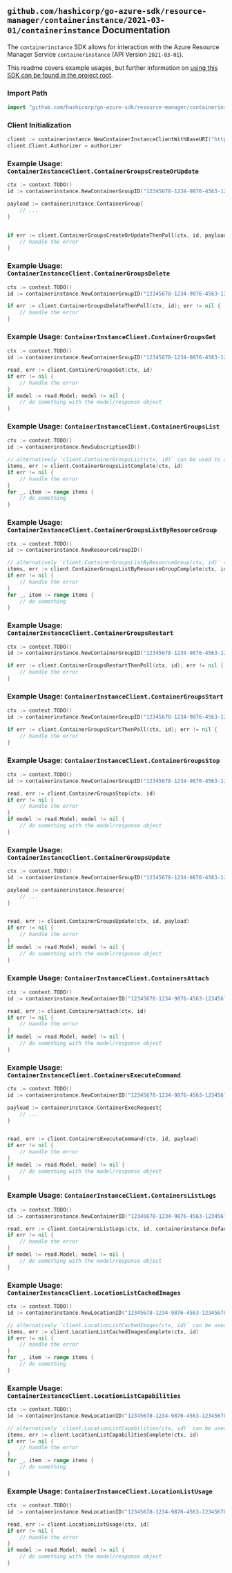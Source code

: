 
## `github.com/hashicorp/go-azure-sdk/resource-manager/containerinstance/2021-03-01/containerinstance` Documentation

The `containerinstance` SDK allows for interaction with the Azure Resource Manager Service `containerinstance` (API Version `2021-03-01`).

This readme covers example usages, but further information on [using this SDK can be found in the project root](https://github.com/hashicorp/go-azure-sdk/tree/main/docs).

### Import Path

```go
import "github.com/hashicorp/go-azure-sdk/resource-manager/containerinstance/2021-03-01/containerinstance"
```


### Client Initialization

```go
client := containerinstance.NewContainerInstanceClientWithBaseURI("https://management.azure.com")
client.Client.Authorizer = authorizer
```


### Example Usage: `ContainerInstanceClient.ContainerGroupsCreateOrUpdate`

```go
ctx := context.TODO()
id := containerinstance.NewContainerGroupID("12345678-1234-9876-4563-123456789012", "example-resource-group", "containerGroupValue")

payload := containerinstance.ContainerGroup{
	// ...
}


if err := client.ContainerGroupsCreateOrUpdateThenPoll(ctx, id, payload); err != nil {
	// handle the error
}
```


### Example Usage: `ContainerInstanceClient.ContainerGroupsDelete`

```go
ctx := context.TODO()
id := containerinstance.NewContainerGroupID("12345678-1234-9876-4563-123456789012", "example-resource-group", "containerGroupValue")

if err := client.ContainerGroupsDeleteThenPoll(ctx, id); err != nil {
	// handle the error
}
```


### Example Usage: `ContainerInstanceClient.ContainerGroupsGet`

```go
ctx := context.TODO()
id := containerinstance.NewContainerGroupID("12345678-1234-9876-4563-123456789012", "example-resource-group", "containerGroupValue")

read, err := client.ContainerGroupsGet(ctx, id)
if err != nil {
	// handle the error
}
if model := read.Model; model != nil {
	// do something with the model/response object
}
```


### Example Usage: `ContainerInstanceClient.ContainerGroupsList`

```go
ctx := context.TODO()
id := containerinstance.NewSubscriptionID()

// alternatively `client.ContainerGroupsList(ctx, id)` can be used to do batched pagination
items, err := client.ContainerGroupsListComplete(ctx, id)
if err != nil {
	// handle the error
}
for _, item := range items {
	// do something
}
```


### Example Usage: `ContainerInstanceClient.ContainerGroupsListByResourceGroup`

```go
ctx := context.TODO()
id := containerinstance.NewResourceGroupID()

// alternatively `client.ContainerGroupsListByResourceGroup(ctx, id)` can be used to do batched pagination
items, err := client.ContainerGroupsListByResourceGroupComplete(ctx, id)
if err != nil {
	// handle the error
}
for _, item := range items {
	// do something
}
```


### Example Usage: `ContainerInstanceClient.ContainerGroupsRestart`

```go
ctx := context.TODO()
id := containerinstance.NewContainerGroupID("12345678-1234-9876-4563-123456789012", "example-resource-group", "containerGroupValue")

if err := client.ContainerGroupsRestartThenPoll(ctx, id); err != nil {
	// handle the error
}
```


### Example Usage: `ContainerInstanceClient.ContainerGroupsStart`

```go
ctx := context.TODO()
id := containerinstance.NewContainerGroupID("12345678-1234-9876-4563-123456789012", "example-resource-group", "containerGroupValue")

if err := client.ContainerGroupsStartThenPoll(ctx, id); err != nil {
	// handle the error
}
```


### Example Usage: `ContainerInstanceClient.ContainerGroupsStop`

```go
ctx := context.TODO()
id := containerinstance.NewContainerGroupID("12345678-1234-9876-4563-123456789012", "example-resource-group", "containerGroupValue")

read, err := client.ContainerGroupsStop(ctx, id)
if err != nil {
	// handle the error
}
if model := read.Model; model != nil {
	// do something with the model/response object
}
```


### Example Usage: `ContainerInstanceClient.ContainerGroupsUpdate`

```go
ctx := context.TODO()
id := containerinstance.NewContainerGroupID("12345678-1234-9876-4563-123456789012", "example-resource-group", "containerGroupValue")

payload := containerinstance.Resource{
	// ...
}


read, err := client.ContainerGroupsUpdate(ctx, id, payload)
if err != nil {
	// handle the error
}
if model := read.Model; model != nil {
	// do something with the model/response object
}
```


### Example Usage: `ContainerInstanceClient.ContainersAttach`

```go
ctx := context.TODO()
id := containerinstance.NewContainerID("12345678-1234-9876-4563-123456789012", "example-resource-group", "containerGroupValue", "containerValue")

read, err := client.ContainersAttach(ctx, id)
if err != nil {
	// handle the error
}
if model := read.Model; model != nil {
	// do something with the model/response object
}
```


### Example Usage: `ContainerInstanceClient.ContainersExecuteCommand`

```go
ctx := context.TODO()
id := containerinstance.NewContainerID("12345678-1234-9876-4563-123456789012", "example-resource-group", "containerGroupValue", "containerValue")

payload := containerinstance.ContainerExecRequest{
	// ...
}


read, err := client.ContainersExecuteCommand(ctx, id, payload)
if err != nil {
	// handle the error
}
if model := read.Model; model != nil {
	// do something with the model/response object
}
```


### Example Usage: `ContainerInstanceClient.ContainersListLogs`

```go
ctx := context.TODO()
id := containerinstance.NewContainerID("12345678-1234-9876-4563-123456789012", "example-resource-group", "containerGroupValue", "containerValue")

read, err := client.ContainersListLogs(ctx, id, containerinstance.DefaultContainersListLogsOperationOptions())
if err != nil {
	// handle the error
}
if model := read.Model; model != nil {
	// do something with the model/response object
}
```


### Example Usage: `ContainerInstanceClient.LocationListCachedImages`

```go
ctx := context.TODO()
id := containerinstance.NewLocationID("12345678-1234-9876-4563-123456789012", "locationValue")

// alternatively `client.LocationListCachedImages(ctx, id)` can be used to do batched pagination
items, err := client.LocationListCachedImagesComplete(ctx, id)
if err != nil {
	// handle the error
}
for _, item := range items {
	// do something
}
```


### Example Usage: `ContainerInstanceClient.LocationListCapabilities`

```go
ctx := context.TODO()
id := containerinstance.NewLocationID("12345678-1234-9876-4563-123456789012", "locationValue")

// alternatively `client.LocationListCapabilities(ctx, id)` can be used to do batched pagination
items, err := client.LocationListCapabilitiesComplete(ctx, id)
if err != nil {
	// handle the error
}
for _, item := range items {
	// do something
}
```


### Example Usage: `ContainerInstanceClient.LocationListUsage`

```go
ctx := context.TODO()
id := containerinstance.NewLocationID("12345678-1234-9876-4563-123456789012", "locationValue")

read, err := client.LocationListUsage(ctx, id)
if err != nil {
	// handle the error
}
if model := read.Model; model != nil {
	// do something with the model/response object
}
```
